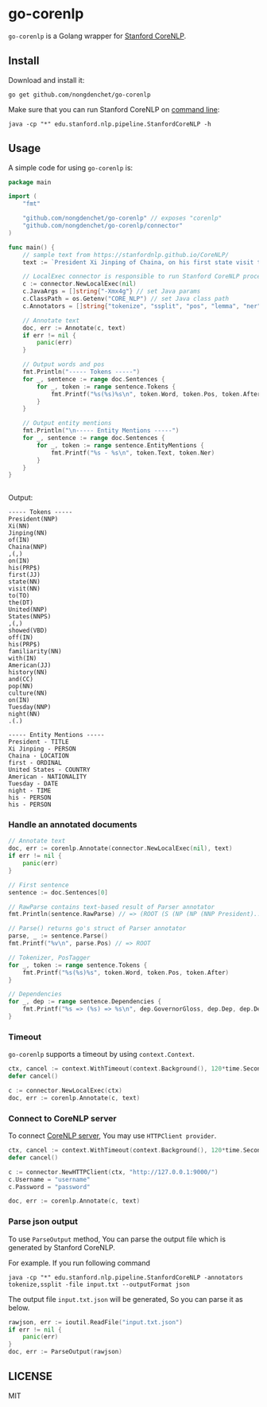 # go-corenlp

`go-corenlp` is a Golang wrapper for [Stanford CoreNLP](https://stanfordnlp.github.io/CoreNLP/). 

## Install

Download and install it:

```shell
go get github.com/nongdenchet/go-corenlp
```

Make sure that you can run Stanford CoreNLP on [command line](https://stanfordnlp.github.io/CoreNLP/cmdline.html):

```shell
java -cp "*" edu.stanford.nlp.pipeline.StanfordCoreNLP -h
```

## Usage

A simple code for using `go-corenlp` is:

```go
package main

import (
	"fmt"

	"github.com/nongdenchet/go-corenlp" // exposes "corenlp"
	"github.com/nongdenchet/go-corenlp/connector"
)

func main() {
	// sample text from https://stanfordnlp.github.io/CoreNLP/
	text := `President Xi Jinping of Chaina, on his first state visit to the United States, showed off his familiarity with American history and pop culture on Tuesday night.`

	// LocalExec connector is responsible to run Stanford CoreNLP process.
	c := connector.NewLocalExec(nil)
	c.JavaArgs = []string{"-Xmx4g"} // set Java params
	c.ClassPath = os.Getenv("CORE_NLP") // set Java class path
	c.Annotators = []string{"tokenize", "ssplit", "pos", "lemma", "ner"}

	// Annotate text
	doc, err := Annotate(c, text)
	if err != nil {
		panic(err)
	}

	// Output words and pos
	fmt.Println("----- Tokens -----")
	for _, sentence := range doc.Sentences {
		for _, token := range sentence.Tokens {
			fmt.Printf("%s(%s)%s\n", token.Word, token.Pos, token.After)
		}
	}

	// Output entity mentions
	fmt.Println("\n----- Entity Mentions -----")
	for _, sentence := range doc.Sentences {
		for _, token := range sentence.EntityMentions {
			fmt.Printf("%s - %s\n", token.Text, token.Ner)
		}
	}
}
	
```

Output:

```text
----- Tokens -----
President(NNP) 
Xi(NN) 
Jinping(NN) 
of(IN) 
Chaina(NNP)
,(,) 
on(IN) 
his(PRP$) 
first(JJ) 
state(NN) 
visit(NN) 
to(TO) 
the(DT) 
United(NNP) 
States(NNPS)
,(,) 
showed(VBD) 
off(IN) 
his(PRP$) 
familiarity(NN) 
with(IN) 
American(JJ) 
history(NN) 
and(CC) 
pop(NN) 
culture(NN) 
on(IN) 
Tuesday(NNP) 
night(NN)
.(.)

----- Entity Mentions -----
President - TITLE
Xi Jinping - PERSON
Chaina - LOCATION
first - ORDINAL
United States - COUNTRY
American - NATIONALITY
Tuesday - DATE
night - TIME
his - PERSON
his - PERSON
```

### Handle an annotated documents 

```go
// Annotate text
doc, err := corenlp.Annotate(connector.NewLocalExec(nil), text)
if err != nil {
	panic(err)
}

// First sentence
sentence := doc.Sentences[0]

// RawParse contains text-based result of Parser annotator
fmt.Println(sentence.RawParse) // => (ROOT (S (NP (NP (NNP President)...

// Parse() returns go's struct of Parser annotator
parse, _ := sentence.Parse()
fmt.Printf("%v\n", parse.Pos) // => ROOT

// Tokenizer, PosTagger
for _, token := range sentence.Tokens {
	fmt.Printf("%s(%s)%s", token.Word, token.Pos, token.After)
}

// Dependencies
for _, dep := range sentence.Dependencies {
	fmt.Printf("%s => (%s) => %s\n", dep.GovernorGloss, dep.Dep, dep.DependentGloss)
}
```

### Timeout

`go-corenlp` supports a timeout by using `context.Context`.

```go
ctx, cancel := context.WithTimeout(context.Background(), 120*time.Second)
defer cancel()

c := connector.NewLocalExec(ctx)
doc, err := corenlp.Annotate(c, text)
```

### Connect to CoreNLP server

To connect [CoreNLP server](https://stanfordnlp.github.io/CoreNLP/corenlp-server.html), You may use `HTTPClient provider`.

```go
ctx, cancel := context.WithTimeout(context.Background(), 120*time.Second)
defer cancel()

c := connector.NewHTTPClient(ctx, "http://127.0.0.1:9000/")
c.Username = "username"
c.Password = "password"

doc, err := corenlp.Annotate(c, text)
```

### Parse json output 

To use `ParseOutput` method, You can parse the output file which is generated by Stanford CoreNLP.

For example. If you run following command

```shell
java -cp "*" edu.stanford.nlp.pipeline.StanfordCoreNLP -annotators tokenize,ssplit -file input.txt --outputFormat json
```

The output file `input.txt.json` will be generated, So you can parse it as below.

```go
rawjson, err := ioutil.ReadFile("input.txt.json")
if err != nil {
	panic(err)
}
doc, err := ParseOutput(rawjson)

```

## LICENSE

MIT

